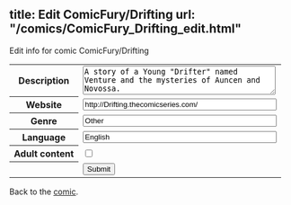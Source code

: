 title: Edit ComicFury/Drifting
url: "/comics/ComicFury_Drifting_edit.html"
---
Edit info for comic ComicFury/Drifting

<form name="comic" action="http://gaepostmail.appspot.com/comic/" method="post">
<table class="comicinfo">
<tr>
<th>Description</th><td><textarea name="description" cols="40" rows="3">A story of a Young &quot;Drifter&quot; named Venture and the mysteries of Auncen and Novossa.</textarea></td>
</tr>
<tr>
<th>Website</th><td><input type="text" name="url" value="http://Drifting.thecomicseries.com/" size="40"/></td>
</tr>
<tr>
<th>Genre</th><td><input type="text" name="genre" value="Other" size="40"/></td>
</tr>
<tr>
<th>Language</th><td><input type="text" name="language" value="English" size="40"/></td>
</tr>
<tr>
<th>Adult content</th><td><input type="checkbox" name="adult" value="adult" /></td>
</tr>
<tr>
<th></th><td>
<input type="hidden" name="comic" value="ComicFury_Drifting" />
<input type="submit" name="submit" value="Submit" />
</td>
</tr>
</table>
</form>

Back to the [comic](ComicFury_Drifting.html).
